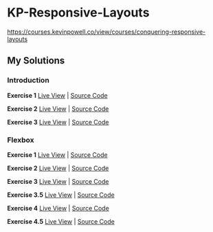 # KP-Responsive-Layouts
https://courses.kevinpowell.co/view/courses/conquering-responsive-layouts


## My Solutions

### Introduction

**Exercise 1**
[Live View](https://andrewattemptscode.github.io/KP-Responsive-Layouts/introduction/exercise_1/)
| 
[Source Code](https://github.com/AndrewAttemptsCode/KP-Responsive-Layouts/tree/main/introduction/exercise_1)

**Exercise 2**
[Live View](https://andrewattemptscode.github.io/KP-Responsive-Layouts/introduction/exercise_2/) 
| 
[Source Code](https://github.com/AndrewAttemptsCode/KP-Responsive-Layouts/tree/main/introduction/exercise_2)

**Exercise 3**
[Live View](https://andrewattemptscode.github.io/KP-Responsive-Layouts/introduction/exercise_3/)
|
[Source Code](https://github.com/AndrewAttemptsCode/KP-Responsive-Layouts/tree/main/introduction/exercise_3)

### Flexbox

**Exercise 1**
[Live View](https://andrewattemptscode.github.io/KP-Responsive-Layouts/flexbox/exercise_1)
|
[Source Code](https://github.com/AndrewAttemptsCode/KP-Responsive-Layouts/tree/main/flexbox/exercise_1)

**Exercise 2**
[Live View](https://andrewattemptscode.github.io/KP-Responsive-Layouts/flexbox/exercise_2)
|
[Source Code](https://github.com/AndrewAttemptsCode/KP-Responsive-Layouts/tree/main/flexbox/exercise_2)

**Exercise 3**
[Live View](https://andrewattemptscode.github.io/KP-Responsive-Layouts/flexbox/exercise_3)
|
[Source Code](https://github.com/AndrewAttemptsCode/KP-Responsive-Layouts/tree/main/flexbox/exercise_3)

**Exercise 3.5**
[Live View](https://andrewattemptscode.github.io/KP-Responsive-Layouts/flexbox/exercise_3.5)
|
[Source Code](https://github.com/AndrewAttemptsCode/KP-Responsive-Layouts/tree/main/flexbox/exercise_3.5)

**Exercise 4**
[Live View](https://andrewattemptscode.github.io/KP-Responsive-Layouts/flexbox/exercise_4)
|
[Source Code](https://github.com/AndrewAttemptsCode/KP-Responsive-Layouts/tree/main/flexbox/exercise_4)

**Exercise 4.5**
[Live View](https://andrewattemptscode.github.io/KP-Responsive-Layouts/flexbox/exercise_4.5)
|
[Source Code](https://github.com/AndrewAttemptsCode/KP-Responsive-Layouts/tree/main/flexbox/exercise_4.5)